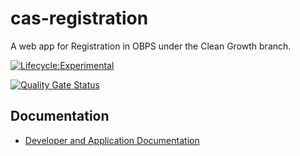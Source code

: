 # cas-registration

A web app for Registration in OBPS under the Clean Growth branch.

[![Lifecycle:Experimental](https://img.shields.io/badge/Lifecycle-Experimental-339999)](Redirect-URL)

[![Quality Gate Status](https://sonarcloud.io/api/project_badges/measure?project=bcgov_cas-registration&metric=alert_status)](https://sonarcloud.io/summary/new_code?id=bcgov_cas-registration)

## Documentation

- [Developer and Application Documentation](./docs/README.md)
